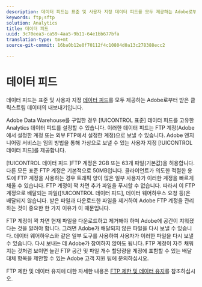 ```yaml
---
description: 데이터 피드는 표준 및 사용자 지정 데이터 피드를 모두 제공하는 Adobe로부터 받은 클릭스트림 데이터의 내보내기입니다.
keywords: ftp;sftp
solution: Analytics
title: 데이터 피드
uuid: 3c70eea3-ca59-4aa5-9b11-64e1bb677bfa
translation-type: tm+mt
source-git-commit: 16ba0b12e0f70112f4c10804d0a13c278388ecc2

---
```



# 데이터 피드

데이터 피드는 표준 및 사용자 지정 [데이터 피드](/help/export/analytics-data-feed/c-getstarted/data-feed-overview.md)를 모두 제공하는 Adobe로부터 받은 클릭스트림 데이터의 내보내기입니다.

Adobe Data Warehouse를 구입한 경우 [!UICONTROL 표준] 데이터 피드를 고유한 Analytics 데이터 피드를 설정할 수 있습니다. 이러한 데이터 피드는 FTP 계정(Adobe에서 설정한 계정 또는 외부 FTP에서 설정한 계정)으로 보낼 수 있습니다. Adobe 엔지니어링 서비스는 임의 방법을 통해 가상으로 보낼 수 있는 사용자 지정 [!UICONTROL 데이터 피드]를 제공합니다.

[!UICONTROL 데이터 피드 ]FTP 계정은 2GB 또는 63개 파일(기본값)을 허용합니다. 다른 모든 표준 FTP 계정은 기본적으로 50MB입니다. 클라이언트가 의도한 적절한 용도에 FTP 계정을 사용하는 경우 트래픽 양이 많은 일부 사용자가 이러한 계정을 빠르게 채울 수 있습니다. FTP 계정이 꽉 차면 추가 파일을 푸시할 수 없습니다. 따라서 이 FTP 계정으로 배달되는 파일([!UICONTROL 데이터 피드], 데이터 웨어하우스 요청 등)은 배달되지 않습니다. 받은 파일과 다운로드한 파일을 제거하여 Adobe FTP 계정을 관리하는 것이 중요한 한 가지 이유가 이 때문입니다.

FTP 계정이 꽉 차면 현재 파일을 다운로드하고 제거해야 하며 Adobe에 공간이 지워졌다는 것을 알려야 합니다. 그러면 Adobe가 배달되지 않은 파일을 다시 보낼 수 있습니다. 데이터 웨어하우스와 같은 일부 도구를 사용하여 사용자가 이러한 파일을 다시 보낼 수 있습니다. 다시 보내는 데 Adobe가 참여하지 않아도 됩니다. FTP 계정이 자주 채워지는 것처럼 보이면 늘린 FTP 공간 및 파일 개수 할당량을 계정에 포함할 수 있는 배달 대체 항목을 제안할 수 있는 Adobe 고객 지원 팀에 문의하십시오.

FTP 제한 및 데이터 유지에 대한 자세한 내용은 [FTP 제한 및 데이터 유지](/help/export/ftp-and-sftp/ftp-limits.md)를 참조하십시오.

